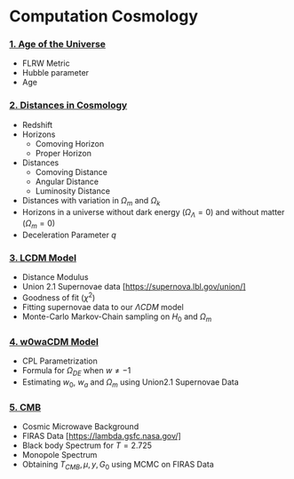 # Computation Cosmology

### [1. Age of the Universe](https://github.com/AnshulJawale/Computational-Cosmology/blob/main/Age%20of%20the%20Universe.ipynb)
- FLRW Metric
- Hubble parameter
- Age

### [2. Distances in Cosmology](Distances.ipynb)
- Redshift
- Horizons
    - Comoving Horizon
    - Proper Horizon
- Distances
    - Comoving Distance
    - Angular Distance
    - Luminosity Distance
- Distances with variation in $\Omega_m$ and $\Omega_k$
- Horizons in a universe without dark energy $(\Omega_{\Lambda}=0)$ and without matter $(\Omega_m=0)$
- Deceleration Parameter $q$

### [3. LCDM Model ](LCDM.ipynb)
- Distance Modulus
- Union 2.1 Supernovae data [https://supernova.lbl.gov/union/]
- Goodness of fit ($\chi^2$)
- Fitting supernovae data to our $\Lambda CDM$ model
- Monte-Carlo Markov-Chain sampling on $H_0$ and $\Omega_m$

### [4. w0waCDM Model](w0waCDM.ipynb)
- CPL Parametrization
- Formula for $\Omega_{DE}$ when $w \neq -1$ 
- Estimating $w_0$, $w_a$ and $\Omega_m$ using Union2.1 Supernovae Data

### [5. CMB](CMB.ipynb)
- Cosmic Microwave Background
- FIRAS Data [https://lambda.gsfc.nasa.gov/]
- Black body Spectrum for $T = 2.725$
- Monopole Spectrum
- Obtaining $T_{CMB}, \mu, y, G_0$ using MCMC on FIRAS Data
